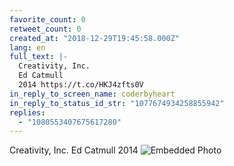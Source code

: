```yaml
---
favorite_count: 0
retweet_count: 0
created_at: "2018-12-29T19:45:58.000Z"
lang: en
full_text: |-
  Creativity, Inc.
  Ed Catmull
  2014 https://t.co/HKJ4zfts0V
in_reply_to_screen_name: coderbyheart
in_reply_to_status_id_str: "1077674934258855942"
replies:
  - "1080553407675617280"
---
```


Creativity, Inc. Ed Catmull 2014
![Embedded Photo](https://twitter-media-coderbyheart.s3.eu-north-1.amazonaws.com/1079101239265243136-Dvm82avWwAE7cEJ.jpg)
